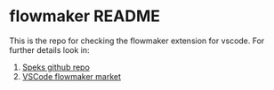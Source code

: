 # flowmaker README

This is the repo for checking the flowmaker extension for vscode.
For further details look in:
1. [Speks github repo](https://github.com/aryaminus/flowmaker)
2. [VSCode flowmaker market](https://goo.gl/yRmQNk)
